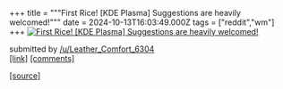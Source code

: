 +++
title = """First Rice! [KDE Plasma] Suggestions are heavily welcomed!"""
date = 2024-10-13T16:03:49.000Z
tags = ["reddit","wm"]
+++
[![First Rice! [KDE Plasma] Suggestions are heavily welcomed! ](https://preview.redd.it/5v6o7a0crjud1.png?width=640&crop=smart&auto=webp&s=945b6689b9ca0e88ceab3d5d6cbd056c822626a8 "First Rice! [KDE Plasma] Suggestions are heavily welcomed! ")](https://www.reddit.com/r/unixporn/comments/1g2szhx/first_rice_kde_plasma_suggestions_are_heavily/)

submitted by [/u/Leather\_Comfort\_6304](https://www.reddit.com/user/Leather_Comfort_6304)  
[\[link\]](https://i.redd.it/5v6o7a0crjud1.png) [\[comments\]](https://www.reddit.com/r/unixporn/comments/1g2szhx/first_rice_kde_plasma_suggestions_are_heavily/)

[[source]](https://www.reddit.com/r/unixporn/comments/1g2szhx/first_rice_kde_plasma_suggestions_are_heavily/)
